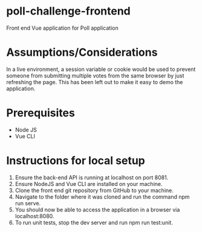 # poll-challenge-frontend
Front end Vue application for Poll application

# Assumptions/Considerations
In a live environment, a session variable or cookie would be used to prevent someone from submitting multiple votes from the same browser by just refreshing the page. This has been left out to make it easy to demo the application.

# Prerequisites
- Node JS
- Vue CLI

# Instructions for local setup
1. Ensure the back-end API is running at localhost on port 8081.
2. Ensure NodeJS and Vue CLI are installed on your machine.
3. Clone the front end git repository from GitHub to your machine.
4. Navigate to the folder where it was cloned and run the command npm run serve.
5. You should now be able to access the application in a browser via localhost:8080.
6. To run unit tests, stop the dev server and run npm run test:unit.